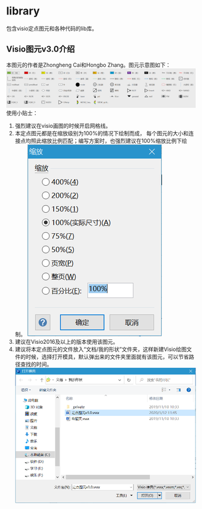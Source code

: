 # library
包含visio定点图元和各种代码的lib库。

## Visio图元v3.0介绍
本图元的作者是Zhongheng Cai和Hongbo Zhang。图元示意图如下：
![image](https://raw.githubusercontent.com/CaiZhongheng1987/library/master/pic/%E5%9B%BE%E5%85%83%E7%A4%BA%E6%84%8F%E5%9B%BE.png)
使用小贴士：
1. 强烈建议在visio画图的时候开启网格线。
2. 本定点图元都是在缩放级别为100%的情况下绘制而成， 每个图元的大小和连接点均照此缩放比例匹配；编写方案时，也强烈建议在100%缩放比例下绘制。
![image](https://raw.githubusercontent.com/CaiZhongheng1987/library/master/pic/%E7%BC%A9%E6%94%BE%E6%AF%94%E4%BE%8B.png)
3. 建议在Visio2016及以上的版本使用该图元。
4. 建议将本定点图元的文件放入“文档/我的形状”文件夹，这样新建Visio绘图文件的时候，选择打开模具，默认弹出来的文件夹里面就有该图元，可以节省路径查找的时间。
![image](https://github.com/CaiZhongheng1987/library/blob/master/pic/%E5%9B%BE%E5%85%83%E5%AD%98%E6%94%BE%E8%B7%AF%E5%BE%84.png)


